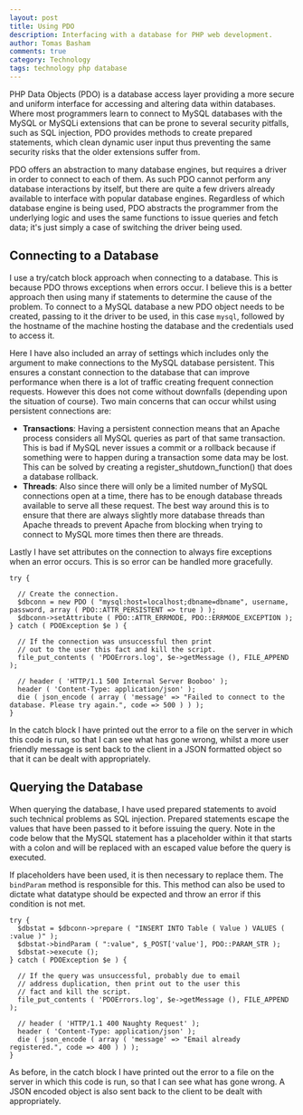 ```yaml
---
layout: post
title: Using PDO
description: Interfacing with a database for PHP web development.
author: Tomas Basham
comments: true
category: Technology
tags: technology php database
---
```

PHP Data Objects (PDO) is a database access layer providing a more secure and uniform interface for accessing and altering data within databases. Where most programmers learn to connect to MySQL databases with the MySQL or MySQLi extensions that can be prone to several security pitfalls, such as SQL injection, PDO provides methods to create prepared statements, which clean dynamic user input thus preventing the same security risks that the older extensions suffer from.

PDO offers an abstraction to many database engines, but requires a driver in order to connect to each of them. As such PDO cannot perform any database interactions by itself, but there are quite a few drivers already available to interface with popular database engines. Regardless of which database engine is being used, PDO abstracts the programmer from the underlying logic and uses the same functions to issue queries and fetch data; it's just simply a case of switching the driver being used.

## Connecting to a Database

I use a try/catch block approach when connecting to a database. This is because PDO throws exceptions when errors occur. I believe this is a better approach then using many if statements to determine the cause of the problem. To connect to a MySQL database a new PDO object needs to be created, passing to it the driver to be used, in this case `mysql`, followed by the hostname of the machine hosting the database and the credentials used to access it.

Here I have also included an array of settings which includes only the argument to make connections to the MySQL database persistent. This ensures a constant connection to the database that can improve performance when there is a lot of traffic creating frequent connection requests. However this does not come without downfalls (depending upon the situation of course). Two main concerns that can occur whilst using persistent connections are:

* **Transactions**: Having a persistent connection means that an Apache process considers all MySQL queries as part of that same transaction. This is bad if MySQL never issues a commit or a rollback because if something were to happen during a transaction some data may be lost. This can be solved by creating a register_shutdown_function() that does a database rollback.
* **Threads**: Also since there will only be a limited number of MySQL connections open at a time, there has to be enough database threads available to serve all these request. The best way around this is to ensure that there are always slightly more database threads than Apache threads to prevent Apache from blocking when trying to connect to MySQL more times then there are threads.

Lastly I have set attributes on the connection to always fire exceptions when an error occurs. This is so error can be handled more
gracefully.

    try {

      // Create the connection.
      $dbconn = new PDO ( "mysql:host=localhost;dbname=dbname", username, password, array ( PDO::ATTR_PERSISTENT => true ) );
      $dbconn->setAttribute ( PDO::ATTR_ERRMODE, PDO::ERRMODE_EXCEPTION );
    } catch ( PDOException $e ) {

      // If the connection was unsuccessful then print
      // out to the user this fact and kill the script.
      file_put_contents ( 'PDOErrors.log', $e->getMessage (), FILE_APPEND );

      // header ( 'HTTP/1.1 500 Internal Server Booboo' );
      header ( 'Content-Type: application/json' );
      die ( json_encode ( array ( 'message' => "Failed to connect to the database. Please try again.", code => 500 ) ) );
    }

In the catch block I have printed out the error to a file on the server in which this code is run, so that I can see what has gone wrong, whilst a more user friendly message is sent back to the client in a JSON formatted object so that it can be dealt with appropriately.

## Querying the Database

When querying the database, I have used prepared statements to avoid such technical problems as SQL injection. Prepared statements escape the values that have been passed to it before issuing the query. Note in the code below that the MySQL statement has a placeholder within it that starts with a colon and will be replaced with an escaped value before the query is executed.

If placeholders have been used, it is then necessary to replace them. The `bindParam` method is responsible for this. This method can also be used to dictate what datatype should be expected and throw an error if this condition is not met.

    try {
      $dbstat = $dbconn->prepare ( "INSERT INTO Table ( Value ) VALUES ( :value )" );
      $dbstat->bindParam ( ":value", $_POST['value'], PDO::PARAM_STR );
      $dbstat->execute ();
    } catch ( PDOException $e ) {

      // If the query was unsuccessful, probably due to email
      // address duplication, then print out to the user this
      // fact and kill the script.
      file_put_contents ( 'PDOErrors.log', $e->getMessage (), FILE_APPEND );

      // header ( 'HTTP/1.1 400 Naughty Request' );
      header ( 'Content-Type: application/json' );
      die ( json_encode ( array ( 'message' => "Email already registered.", code => 400 ) ) );
    }

As before, in the catch block I have printed out the error to a file on the server in which this code is run, so that I can see what has gone wrong. A JSON encoded object is also sent back to the client to be dealt with appropriately.
